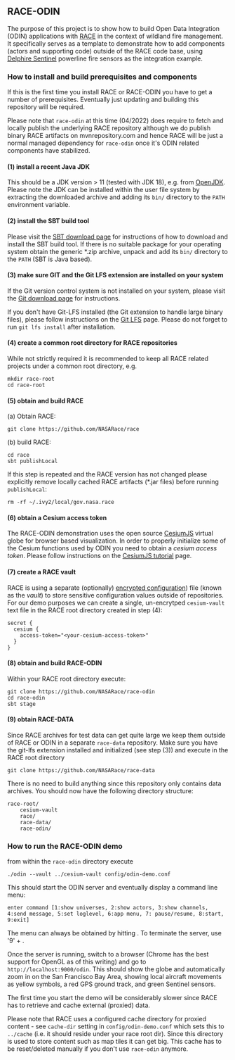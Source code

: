 ## RACE-ODIN

The purpose of this project is to show how to build Open Data Integration (ODIN) applications with 
[RACE](http://nasarace.github.io/race/) in the context of  wildland fire management. It specifically serves as a 
template to demonstrate how to add components (actors and supporting code) outside of the RACE code base, using
[Delphire Sentinel](https://delphiretech.com/sentinel) powerline fire sensors as the integration example. 

### How to install and build prerequisites and components
If this is the first time you install RACE or RACE-ODIN you have to get a number of prerequisites. Eventually just
updating and building this repository will be required. 

Please note that `race-odin` at this time (04/2022) does require to fetch and locally publish the underlying RACE 
repository although we do publish binary RACE artifacts on mvnrepository.com and hence RACE will be just a normal 
managed dependency for `race-odin` once it's ODIN related components have stabilized.

#### (1) install a recent Java JDK
This should be a JDK version > 11 (tested with JDK 18), e.g. from [OpenJDK](https://openjdk.java.net/).
Please note the JDK can be installed within the user file system by extracting the downloaded archive and 
adding its `bin/` directory to the `PATH` environment variable.

#### (2) install the SBT build tool
Please visit the  [SBT download page](https://www.scala-sbt.org/download.html) for instructions of how to download
and install the SBT build tool. If there is no suitable package for your operating system obtain the generic *.zip archive,
unpack and add its `bin/` directory to the `PATH` (SBT is Java based).

#### (3) make sure GIT and the Git LFS extension are installed on your system
If the Git version control system is not installed on your system, please visit the 
[Git download page](https://git-scm.com/downloads) for instructions.

If you don't have Git-LFS installed (the Git extension to handle large binary files), please follow instructions on
the [Git LFS](https://git-lfs.github.com) page. Please do not forget to run `git lfs install` after installation.

#### (4) create a common root directory for RACE repositories
While not strictly required it is recommended to keep all RACE related projects under a common root directory, e.g.

    mkdir race-root
    cd race-root

#### (5) obtain and build RACE
(a) Obtain RACE:

    git clone https://github.com/NASARace/race

(b) build RACE:

    cd race
    sbt publishLocal

If this step is repeated and the RACE version has not changed please explicitly remove locally cached RACE
artifacts (*.jar files) before running `publishLocal`:

    rm -rf ~/.ivy2/local/gov.nasa.race

#### (6) obtain a Cesium access token
The RACE-ODIN demonstration uses the open source [CesiumJS](https://cesium.com/platform/cesiumjs/) virtual globe for
browser based visualization. In order to properly initialize some of the Cesium functions used by ODIN you need to obtain
a *cesium access token*. Please follow instructions on the [CesiumJS tutorial](https://cesium.com/learn/cesiumjs-learn/cesiumjs-quickstart/#step-1-create-an-account-and-get-a-token)
page.

#### (7) create a RACE vault
RACE is using a separate (optionally) [encrypted configuration](http://nasarace.github.io/race/usage/encryption.html)) file
(known as the *vault*) to store sensitive configuration values outside of repositories. For our demo purposes we can 
create a single, un-encrytped `cesium-vault` text file in the RACE root directory created in step (4):

    secret {
      cesium {
        access-token="<your-cesium-access-token>"
      }
    }

#### (8) obtain and build RACE-ODIN
Within your RACE root directory execute:

    git clone https://github.com/NASARace/race-odin
    cd race-odin
    sbt stage

#### (9) obtain RACE-DATA
Since RACE archives for test data can get quite large we keep them outside of RACE or ODIN in a separate `race-data`
repository. Make sure you have the git-lfs extension installed and initialized (see step (3)) and execute in the
RACE root directory

    git clone https://github.com/NASARace/race-data

There is no need to build anything since this repository only contains data archives. You should now have the following
directory structure:

    race-root/
        cesium-vault
        race/
        race-data/
        race-odin/


### How to run the RACE-ODIN demo
from within the `race-odin` directory execute

    ./odin --vault ../cesium-vault config/odin-demo.conf

This should start the ODIN server and eventually display a command line menu:

    enter command [1:show universes, 2:show actors, 3:show channels, 4:send message, 5:set loglevel, 6:app menu, 7: pause/resume, 8:start, 9:exit]

The menu can always be obtained by hitting <enter>. To terminate the server, use '9' + <enter>. 

Once the server is running, switch to a browser (Chrome has the best support for OpenGL as of this writing) and
go to `http://localhost:9000/odin`. This should show the globe and automatically zoom in on the San Francisco Bay Area,
showing local aircraft movements as yellow symbols, a red GPS ground track, and green Sentinel sensors.

The first time you start the demo will be considerably slower since RACE has to retrieve and cache external (proxied) data.

Please note that RACE uses a configured cache directory for proxied content - see `cache-dir` setting in 
`config/odin-demo.conf` which sets this to `../cache` (i.e. it should reside under your race root dir). Since this
directory is used to store content such as map tiles it can get big. This cache has to be reset/deleted manually if you
don't use `race-odin` anymore.

